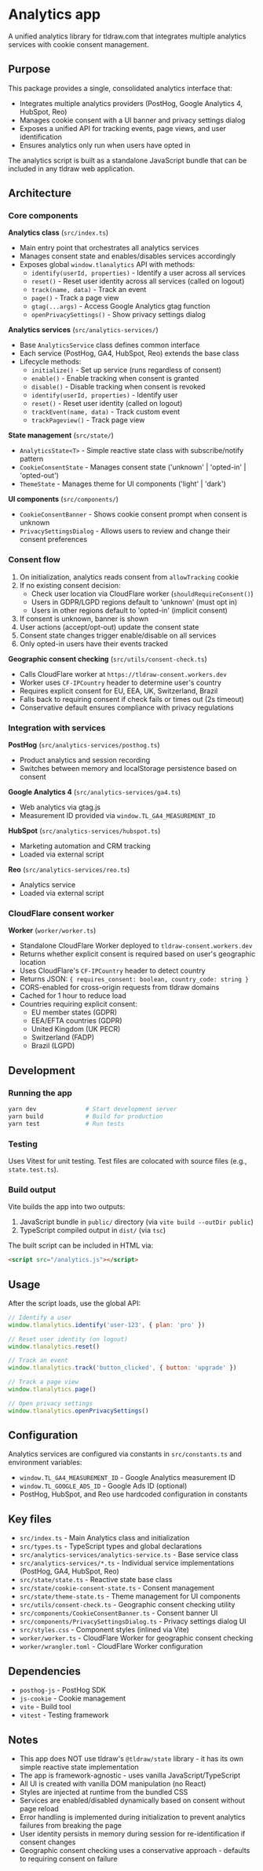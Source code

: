 # Analytics app

A unified analytics library for tldraw.com that integrates multiple analytics services with cookie consent management.

## Purpose

This package provides a single, consolidated analytics interface that:

- Integrates multiple analytics providers (PostHog, Google Analytics 4, HubSpot, Reo)
- Manages cookie consent with a UI banner and privacy settings dialog
- Exposes a unified API for tracking events, page views, and user identification
- Ensures analytics only run when users have opted in

The analytics script is built as a standalone JavaScript bundle that can be included in any tldraw web application.

## Architecture

### Core components

**Analytics class** (`src/index.ts`)

- Main entry point that orchestrates all analytics services
- Manages consent state and enables/disables services accordingly
- Exposes global `window.tlanalytics` API with methods:
  - `identify(userId, properties)` - Identify a user across all services
  - `reset()` - Reset user identity across all services (called on logout)
  - `track(name, data)` - Track an event
  - `page()` - Track a page view
  - `gtag(...args)` - Access Google Analytics gtag function
  - `openPrivacySettings()` - Show privacy settings dialog

**Analytics services** (`src/analytics-services/`)

- Base `AnalyticsService` class defines common interface
- Each service (PostHog, GA4, HubSpot, Reo) extends the base class
- Lifecycle methods:
  - `initialize()` - Set up service (runs regardless of consent)
  - `enable()` - Enable tracking when consent is granted
  - `disable()` - Disable tracking when consent is revoked
  - `identify(userId, properties)` - Identify user
  - `reset()` - Reset user identity (called on logout)
  - `trackEvent(name, data)` - Track custom event
  - `trackPageview()` - Track page view

**State management** (`src/state/`)

- `AnalyticsState<T>` - Simple reactive state class with subscribe/notify pattern
- `CookieConsentState` - Manages consent state ('unknown' | 'opted-in' | 'opted-out')
- `ThemeState` - Manages theme for UI components ('light' | 'dark')

**UI components** (`src/components/`)

- `CookieConsentBanner` - Shows cookie consent prompt when consent is unknown
- `PrivacySettingsDialog` - Allows users to review and change their consent preferences

### Consent flow

1. On initialization, analytics reads consent from `allowTracking` cookie
2. If no existing consent decision:
   - Check user location via CloudFlare worker (`shouldRequireConsent()`)
   - Users in GDPR/LGPD regions default to 'unknown' (must opt in)
   - Users in other regions default to 'opted-in' (implicit consent)
3. If consent is unknown, banner is shown
4. User actions (accept/opt-out) update the consent state
5. Consent state changes trigger enable/disable on all services
6. Only opted-in users have their events tracked

**Geographic consent checking** (`src/utils/consent-check.ts`)

- Calls CloudFlare worker at `https://tldraw-consent.workers.dev`
- Worker uses `CF-IPCountry` header to determine user's country
- Requires explicit consent for EU, EEA, UK, Switzerland, Brazil
- Falls back to requiring consent if check fails or times out (2s timeout)
- Conservative default ensures compliance with privacy regulations

### Integration with services

**PostHog** (`src/analytics-services/posthog.ts`)

- Product analytics and session recording
- Switches between memory and localStorage persistence based on consent

**Google Analytics 4** (`src/analytics-services/ga4.ts`)

- Web analytics via gtag.js
- Measurement ID provided via `window.TL_GA4_MEASUREMENT_ID`

**HubSpot** (`src/analytics-services/hubspot.ts`)

- Marketing automation and CRM tracking
- Loaded via external script

**Reo** (`src/analytics-services/reo.ts`)

- Analytics service
- Loaded via external script

### CloudFlare consent worker

**Worker** (`worker/worker.ts`)

- Standalone CloudFlare Worker deployed to `tldraw-consent.workers.dev`
- Returns whether explicit consent is required based on user's geographic location
- Uses CloudFlare's `CF-IPCountry` header to detect country
- Returns JSON: `{ requires_consent: boolean, country_code: string }`
- CORS-enabled for cross-origin requests from tldraw domains
- Cached for 1 hour to reduce load
- Countries requiring explicit consent:
  - EU member states (GDPR)
  - EEA/EFTA countries (GDPR)
  - United Kingdom (UK PECR)
  - Switzerland (FADP)
  - Brazil (LGPD)

## Development

### Running the app

```bash
yarn dev              # Start development server
yarn build            # Build for production
yarn test             # Run tests
```

### Testing

Uses Vitest for unit testing. Test files are colocated with source files (e.g., `state.test.ts`).

### Build output

Vite builds the app into two outputs:

1. JavaScript bundle in `public/` directory (via `vite build --outDir public`)
2. TypeScript compiled output in `dist/` (via `tsc`)

The built script can be included in HTML via:

```html
<script src="/analytics.js"></script>
```

## Usage

After the script loads, use the global API:

```javascript
// Identify a user
window.tlanalytics.identify('user-123', { plan: 'pro' })

// Reset user identity (on logout)
window.tlanalytics.reset()

// Track an event
window.tlanalytics.track('button_clicked', { button: 'upgrade' })

// Track a page view
window.tlanalytics.page()

// Open privacy settings
window.tlanalytics.openPrivacySettings()
```

## Configuration

Analytics services are configured via constants in `src/constants.ts` and environment variables:

- `window.TL_GA4_MEASUREMENT_ID` - Google Analytics measurement ID
- `window.TL_GOOGLE_ADS_ID` - Google Ads ID (optional)
- PostHog, HubSpot, and Reo use hardcoded configuration in constants

## Key files

- `src/index.ts` - Main Analytics class and initialization
- `src/types.ts` - TypeScript types and global declarations
- `src/analytics-services/analytics-service.ts` - Base service class
- `src/analytics-services/*.ts` - Individual service implementations (PostHog, GA4, HubSpot, Reo)
- `src/state/state.ts` - Reactive state base class
- `src/state/cookie-consent-state.ts` - Consent management
- `src/state/theme-state.ts` - Theme management for UI components
- `src/utils/consent-check.ts` - Geographic consent checking utility
- `src/components/CookieConsentBanner.ts` - Consent banner UI
- `src/components/PrivacySettingsDialog.ts` - Privacy settings dialog UI
- `src/styles.css` - Component styles (inlined via Vite)
- `worker/worker.ts` - CloudFlare Worker for geographic consent checking
- `worker/wrangler.toml` - CloudFlare Worker configuration

## Dependencies

- `posthog-js` - PostHog SDK
- `js-cookie` - Cookie management
- `vite` - Build tool
- `vitest` - Testing framework

## Notes

- This app does NOT use tldraw's `@tldraw/state` library - it has its own simple reactive state implementation
- The app is framework-agnostic - uses vanilla JavaScript/TypeScript
- All UI is created with vanilla DOM manipulation (no React)
- Styles are injected at runtime from the bundled CSS
- Services are enabled/disabled dynamically based on consent without page reload
- Error handling is implemented during initialization to prevent analytics failures from breaking the page
- User identity persists in memory during session for re-identification if consent changes
- Geographic consent checking uses a conservative approach - defaults to requiring consent on failure
